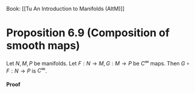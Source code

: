Book: [[Tu An Introduction to Manifolds (AItM)]]
# Proposition 6.9 (Composition of smooth maps)
Let $N,M,P$ be manifolds.
Let $F:N\to M,G:M\to P$ be $C^{\infty}$ maps.
Then $G\circ F:N\to P$ is $C^{\infty}$.
#### Proof